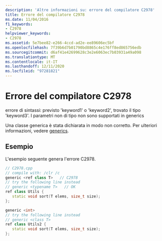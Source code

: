```yaml
---
description: 'Altre informazioni su: errore del compilatore C2978'
title: Errore del compilatore C2978
ms.date: 11/04/2016
f1_keywords:
- C2978
helpviewer_keywords:
- C2978
ms.assetid: 5e7bee82-e266-4ccd-ad2e-ee89606ec5bf
ms.openlocfilehash: 7f39b6d7b01790bd8865c4e176ff8ed865756edb
ms.sourcegitcommit: d6af41e42699628c3e2e6063ec7b03931a49a098
ms.translationtype: MT
ms.contentlocale: it-IT
ms.lasthandoff: 12/11/2020
ms.locfileid: "97281821"
---
```

# <a name="compiler-error-c2978"></a>Errore del compilatore C2978

errore di sintassi: previsto 'keyword1' o 'keyword2', trovato il tipo 'keyword3'. I parametri non di tipo non sono supportati in generics

Una classe generica è stata dichiarata in modo non corretto. Per ulteriori informazioni, vedere [generics](../../extensions/generics-cpp-component-extensions.md).

## <a name="example"></a>Esempio

L'esempio seguente genera l'errore C2978.

```cpp
// C2978.cpp
// compile with: /clr /c
generic <ref class T>   // C2978
// try the following line instead
// generic <typename T>   // OK
ref class Utils {
   static void sort(T elems, size_t size);
};

generic <int>
// try the following line instead
// generic <class T>
ref class Utils2 {
   static void sort(T elems, size_t size);
};
```
